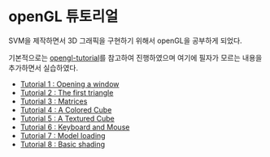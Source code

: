 # openGL 튜토리얼

SVM을 제작하면서 3D 그래픽을 구현하기 위해서 openGL을 공부하게 되었다.

기본적으로는 [opengl-tutorial](http://www.opengl-tutorial.org/)를 참고하여 진행하였으며 여기에 필자가 모르는 내용을 추가하면서 실습하였다.

- [Tutorial 1 : Opening a window](./tutorial1.md)
- [Tutorial 2 : The first triangle](./tutorial2.md)
- [Tutorial 3 : Matrices](./tutorial3.md)
- [Tutorial 4 : A Colored Cube](./tutorial4.md)
- [Tutorial 5 : A Textured Cube](./tutorial5.md)
- [Tutorial 6 : Keyboard and Mouse](./tutorial6.md)
- [Tutorial 7 : Model loading](./tutorial7.md)
- [Tutorial 8 : Basic shading](./tutorial8.md)













